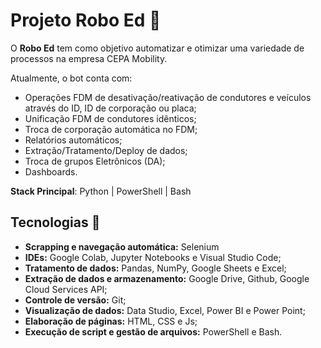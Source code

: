 # Projeto Robo Ed 🤖

O **Robo Ed** tem como objetivo automatizar e otimizar uma variedade de processos na empresa CEPA Mobility.

Atualmente, o bot conta com:

- Operações FDM de desativação/reativação de condutores e veículos através do ID, ID de corporação ou placa;
- Unificação FDM de condutores idênticos;
- Troca de corporação automática no FDM;
- Relatórios automáticos;
- Extração/Tratamento/Deploy de dados;
- Troca de grupos Eletrônicos (DA);
- Dashboards.

**Stack Principal**: Python | PowerShell | Bash

## Tecnologias 🚀

- **Scrapping e navegação automática:** Selenium
- **IDEs:** Google Colab, Jupyter Notebooks e Visual Studio Code;
- **Tratamento de dados:** Pandas, NumPy, Google Sheets e Excel;
- **Extração de dados e armazenamento:** Google Drive, Github, Google Cloud Services API;
- **Controle de versão:** Git;
- **Visualização de dados:** Data Studio, Excel, Power BI e Power Point;
- **Elaboração de páginas:** HTML, CSS e Js;
- **Execução de script e gestão de arquivos:** PowerShell e Bash.
